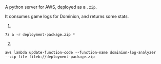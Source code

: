 A python server for AWS, deployed as a `.zip`.

It consumes game logs for Dominion, and returns some stats.

1.

```
7z a -r deployment-package.zip *
```

2.

```
aws lambda update-function-code --function-name dominion-log-analyzer --zip-file fileb://deployment-package.zip
```
